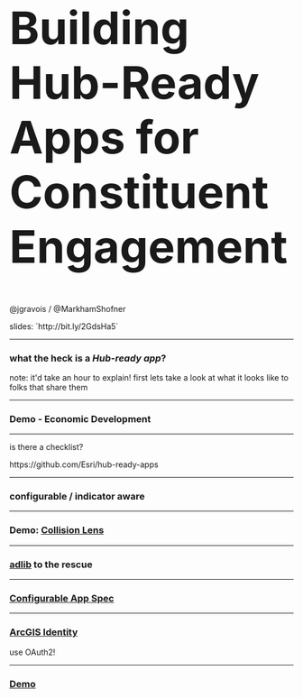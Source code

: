 <!-- .slide: data-background-size="cover" style="padding-left: 80px" data-background="img/bg-1.png" -->

<h1 style="text-align: left; font-size: 80px;">Building Hub-Ready Apps for Constituent Engagement</h1>
    <p style="text-align: left; font-size: 1em;">@jgravois / @MarkhamShofner</p>
    <p style="text-align: left; font-size: 1em;">slides: `http://bit.ly/2GdsHa5`
</p>

---

<!-- .slide: data-background="img/bg-2.png" -->

### what the heck is a _Hub-ready app_?

note:
it'd take an hour to explain!
first lets take a look at what it looks like to folks that share them

---

<!-- .slide: data-background="img/bg-2.png" -->

### Demo - Economic Development

---

<!-- .slide: data-background="img/bg-2.png" -->

is there a checklist?
<p class="fragment">https://github.com/Esri/hub-ready-apps</p>

---

<!-- .slide: data-background="img/bg-3.png" -->

### configurable / indicator aware

---

<!-- .slide: data-background="img/bg-3.png" -->

### Demo: [Collision Lens](https://github.com/Esri/summary-viewer-template/)

---

<!-- .slide: data-background="img/bg-3.png" -->

### [adlib](https://github.com/Esri/adlib) to the rescue

---

<!-- .slide: data-background="img/bg-3.png" -->

### [Configurable App Spec](https://github.com/Esri/configurable-app-examples-4x-js)

---

<!-- .slide: data-background="img/bg-3.png" -->

### [ArcGIS Identity](https://developers.arcgis.com/documentation/core-concepts/security-and-authentication/)
use OAuth2!

---

<!-- .slide: data-background="img/bg-3.png" -->

### [Demo](https://github.com/Esri/configurable-app-examples-4x-js/tree/master/hub-auth-js)
